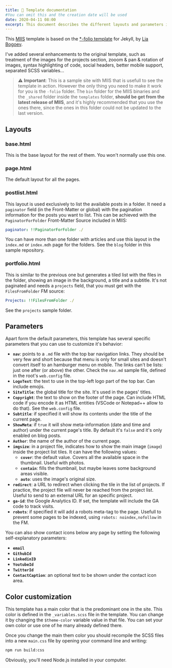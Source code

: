 ```yaml
---
title: 📄 Template documentation
#You can omit this and the creation date will be used
date: 2020-04-11 08:00
excerpt: This document describes the different layouts and parameters in this template and how to use them.
---
```


This [MIIS](https://miis.azurewebsites.net/) template is based on the [*-folio template](https://github.com/bogoli/-folio) for Jekyll, by [Lia Bogoev](https://github.com/bogoli).

I've added several enhancements to the original template, such as treatment of the images for the projects section, zooom & pan & rotation of images, syntax highlighting of code, social headers, better mobile support, separated SCSS variables...

> :warning: **Important**: This is a sample site with MIIS that is usefull to see the template in action. However the only thing you need to make it work for you is the `-folio` folder. The `bin` folder for the MIIS binaries and the `_shared` folder inside the `templates` folder, **should be get from the latest release of MIIS**, and it's highly recommended that you use the ones there, since the ones in this folder could not be updated to the last version.

## Layouts

### base.html

This is the base layout for the rest of them. You won't normally use this one.

### page.html

The default layout for all the pages.

### postlist.html

This layout is used exclusively to list the available posts in a folder. It need a `paginator` field (in the Front-Matter or global) with the pagination information for the posts you want to list. This can be achieved with the `PaginatorForFolder` Front-Matter Source included in MIIS:

```yml
paginator: !!PaginatorForFolder ./
```

You can have more than one folder with articles and use this layout in the `index.md` or `index.mdh` page for the folders. See the `blog` folder in this sample repository.

### portfolio.html

This is similar to the previous one but generates a tiled list with the files in the folder, showing an image in the background, a title and a subtitle. It's not paginated and needs a `projects` field, that you must get with the `FilesFromFolder` FM source:

```yml
Projects: !!FilesFromFolder ./
```

See the `projects` sample folder.

## Parameters

Apart form the default parameters, this template has several specific parameters that you can use to customize it's behavior:

- **`nav`**: points to a `.md` file with the top bar navigation links. They should be very few and short because that menu is only for small sites and doesn't convert itself to an hamburger menu on mobile. The links can't be lists: just one after (or above) the other. Check the `nav.md` sample file, defined in the root's `web.config` file.
- **`LogoText`**: the text to use in the top-left logo part of the top bar. Can include emojis.
- **`SiteTitle`**: the global title for the site. It's used in the pages' titles.
- **`Copyright`**: the text to show on the footer of the page. Can include HTML code if you encode it as HTML entities (VSCode or Notepad++ allow to do that). See the `web.config` file.
- **`Subtitle`**: if specified it will show its contents under the title of the current page.
- **`ShowMeta`**: if `true` it will show meta-information (date and time and author) under the current page's title. By default it's `false` and it's only enabled on blog posts.
- **`Author`**: the name of the author of the current page.
- **`imgsize`**: in a project file, indicates how to show the main image (`image`) inside the project list tiles. It can have the following values:
  - **`cover`**: the default value. Covers all the available space in the thumbnail. Useful with photos.
  - **`contain`**: fills the thumbnail, but maybe leaves some background areas visible.
  - **`auto`**: uses the image's original size.
- **`redirect`**: a URL to redirect when clicking the tile in the list of projects. If practice, the project file will never be reached from the project list. Useful to send to an external URL for an specific project.
- **`ga-id`**: the Google Analytics ID. If set, the template will include the GA code to track visits.
- **`robots`**: if specified it will add a robots meta-tag to the page. Usefull to prevent some pages to be indexed, using `robots: noindex,nofollow` in the FM.

You can also show contact icons below any page by setting the following self-explanatory parameters:

- **`email`**
- **`GithubId`**
- **`LinkedinID`**
- **`YoutubeId`**
- **`TwitterId`**
- **`ContactCaption`**: an optional text to be shown under the contact icon area.

## Color customization

This template has a main color that is the predominant one in the site. This color is defined in the `_variables.scss` file in the template. You can change it by changing the `$theme-color` variable value in that file. You can set your own color or use one of he many already defined there.

Once you change the main them color you should recompile the SCSS files into a new `main.css` file by opening your command line and writing:

```bash
npm run build:css
```

Obviously, you'll need Node.js installed in your computer.
